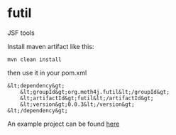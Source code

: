 futil
=====

JSF tools

Install maven artifact like this:

	mvn clean install

then use it in your pom.xml

	&lt;dependency&gt;
		&lt;groupId&gt;org.meth4j.futil&lt;/groupId&gt;
		&lt;artifactId&gt;futil&lt;/artifactId&gt;
		&lt;version&gt;0.0.3&lt;/version&gt;
	&lt;/dependency&gt;

An example project can be found [here](https://github.com/methylene/futil-square-validator)
